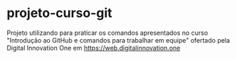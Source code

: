 # projeto-curso-git

Projeto utilizando para praticar os comandos apresentados no curso "Introdução ao GitHub e comandos para trabalhar em equipe"
ofertado pela Digital Innovation One em https://web.digitalinnovation.one
